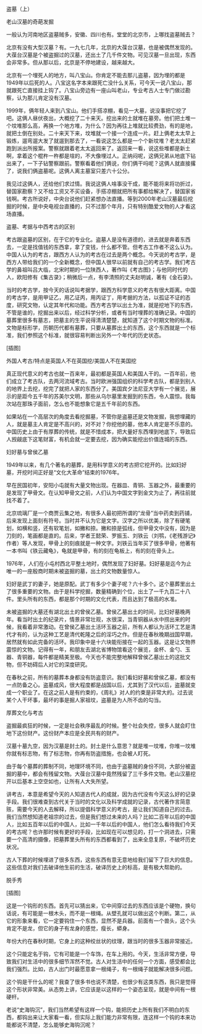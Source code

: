            

盗墓（上）

老山汉墓的奇葩发掘

一般认为河南地区盗墓贼多，安徽、四川也有。堂堂的北京市，上哪找盗墓贼去？

北京有没有大型汉墓？有。一九七几年，北京的大葆台汉墓，也是被偶然发现的。大葆台汉墓是个被盗掘过的汉墓，还出土了几千件文物。可见汉墓一旦出现，东西会非常多。但从那以后，北京是不停地建设，越来越大。

北京有一个埋死人的地方，叫八宝山。你肯定不能去那儿盗墓，因为埋的都是1949年以后死的人。八宝这名字本来跟死亡没什么关系，可今天一说八宝山，那就跟死亡直接挂上钩了。八宝山旁边有一座山叫老山，专业考古人士专门做过勘察，认为那儿肯定没有汉墓。

1999年，俩年轻人来到八宝山。他们手搭凉棚，看见一大墓，说没事把它挖了吧。这俩人昼伏夜出，大概挖了二十来天。挖出来的土就堆在墓旁。他们把土堆一个坟堆那么高，再换一个地方堆，为什么？因为再往上堆就比较费劲，有的是地，就把土倒在别处。二十来天下来，坟堆就一个接一个连成一片。赶上俩老太太早上锻炼，遛弯遛大发了就遛到那去了，一看说这怎么都是一个个新坟堆？老太太赶紧跑到派出所报案。警察就跟着老太太返回来了。返回来一看，说这些堆都是新土啊，拿着这个棍杵一杵都是塇的，不大像埋过人。正纳闷呢，这俩兄弟从地底下钻出来了，一下子钻警察跟前。警察看着他们俩说，你们俩干吗呢？这俩人就直接撂了，说我们俩盗墓呢。这俩人离主墓室只差六十公分。

我见过这俩人，还给他们求过情。我说这俩人啥事没干成，能不能将来将功折过，替国家勘察？又不给工资又不买设备，手搭凉棚就把所有事都给解决了，替国家省钱啊。考古所说好，中央台说他们赶紧想办法直播。等到2000年老山汉墓最后挖掘的时候，是中央电视台直播的，只不过那个年月，只有特别酷爱文物的人才看这场直播。

盗墓、考据与中西考古的区别

考古跟盗墓的区别，在于它的专业化。盗墓人是没有道德的，进去就是奔着东西去，一定是找值钱的东西拿，拿了变钱，什么都不管。但考古工作者不这么认为。中国人认为的考古，跟西方人认为的考古在过去是两个概念。今天说的考古学，是西方人带给我们的一个全新概念，但中国人很早以前就有自己的考古学。我们考古学的鼻祖叫吕大临，北宋时期的一位陕西人，著作叫《考古图》；与他同时代的人，欧阳修有《集古录》；稍微后一点，有李清照的丈夫赵明诚，著有《金石录》。

当时的考古学，按今天的话说叫考据学，跟西方科学意义的考古有很大距离。中国的考古学，是用甲证乙，用乙证丙，用丙证丁，用考据的方法，以孤证不证的态度，研究文物，认定其年代和功能。西方考古学以出土为准，就是挖地下的东西，不管是谁的，挖掘出来以后，经过科学分析，或者有当时埋葬的准确记录。中国的墓葬里很多有墓志，把墓主的生平说得清清楚楚，就知道了这个时期文物的标准。文物是标形学，历朝历代都有墓葬，只要从墓葬出土的东西，这个东西就是一个标准，我们参照这个标准，就很容易判断出另外一个年代的历史状态。

[插图]

外国人考古/特点是英国人不在英国挖/美国人不在美国挖

真正现代意义的考古也就一百来年，最初都是英国人和美国人干的。一百年前，他们成立了考古队，去两河流域考古。当时欧洲强国组织的科学考古队，都是到别人的地界上去挖，挖完了就把人家的东西分了。美国宾夕法尼亚大学有一个展览，展示的是距今五千年的苏美尔文明，那些从乌尔墓里发掘到的东西，令人震惊。我每次站在那珠子面前，怎么也不能想象它是五千年前的东西。

如果站在一个高层次的角度去看挖掘墓，不管你是盗墓还是文物发掘，我想埋藏的人，就是墓主人肯定是不高兴的，对不对？你挖他的墓，他本人肯定是不乐意的。中国历史上由于有厚葬的传统，就是不惜成本，把大量好东西埋到地底下，导致后人觊觎底下这笔财富，有机会就一定要去挖，因为确实能挖出价值连城的东西。

妇好墓与曾侯乙墓

1949年以来，有几个著名的墓葬，是用科学意义的考古把它挖开的。比如妇好墓，开挖时间正好是“文化大革命”结束的1976年。

早在民国初年，安阳小屯就有大量文物出现。在器皿、青铜、玉器之外，最重要的是发现了甲骨文。在认知甲骨文之前，人们认为中国文字到金文为止了，再往前就找不着了。

北京琉璃厂是一个商贾云集之地，有很多人最初把所谓的“龙骨”当中药卖到药铺，后来发现上面刻有符号。当时并不认为它是文字。汉字之所以优美，除了有硬笔划，如横和竖，还有软笔划，如撇和捺。撇和捺是弧线，但甲骨文中没有，因为是刀刻的，笔画都是直的。后来，学者王懿荣、罗振玉、刘铁云（刘鹗，《老残游记》作者）等人发现，甲骨上的刻痕就是一种文字。刘铁云当年买了很多甲骨，他著有一本书叫《铁云藏龟》，龟就是甲骨，有的刻在龟板上，有的刻在骨头上。

1976年，人们在小屯村西北平整土地时，偶然发现了妇好墓。妇好墓是迄今为止唯一的一座殷商时期未被盗掘的墓，出土的文物数量惊人。

妇好是武丁的妻子，她是原配。武丁有多少个妻子呢？六十多个。这个墓葬里出土了很多重要的文物。由于是科学挖掘，数量精确到个位，出土了一千九百二十八件。里头所有的东西，都是那个时期的文化代表，而且达到了极高的水准。

未被盗掘的大墓还有湖北出土的曾侯乙墓。曾侯乙墓出土的时间，比妇好墓晚两年。看当时出土的纪录片，情景非常壮观，水很深，当青铜器从水中捞出来的时候，我看着非常激动。在曾侯乙墓出土活环玉器之前，所有人都认为活环工艺是清代才有的，认为这种工艺是清代乾隆之后的淫巧之作。但是在春秋晚期战国早期，居然就有如此完备的活环。我印象中是十六块能衔接在一起的玉器。这是让文物界震惊的文物。记得有一年，和朋友去湖北省博物馆看这个展览，金杯、金勺、玉器、青铜器，每件都是精美至极。今天也不能完整地解释曾侯乙墓出土的这批文物，但不妨碍后人对它的深度研究。

在春秋之前，所有的墓葬本身都没有防盗意识。我们看妇好墓和曾侯乙墓，都没有一点防备之心。盗墓成风，很大程度都是战国以后，尤其到了汉代以后，盗墓就变成一个职业了。在这之前人是有约束的，《周礼》对人的约束是非常大的。过去说某个人干坏事，最坏的事是掘人家祖坟，盗墓是为人所不齿的勾当。

厚葬文化与考古

盗掘最疯狂的时候，一定是社会秩序最乱的时候。整个社会失控，很多人就会盯住地下这份财产。这份财产本应是全民共有的财产。

汉墓十墓九空，因为汉墓是封土的。封土是什么意思？就是堆一坟堆，你堆一坟堆你就有标志物，有了标志物，你再有防盗措施，也会被人盯死。

由于每个墓葬的葬制不同，地理环境不同，也由于盗墓贼的身份不同，大部分被盗掘的墓中，都会有残留文物。大葆台汉墓中竟然残留了三千多件文物。老山汉墓挖开以后基本上空空如也，让所有人大失所望。

讲考古，本意是希望今天的人知道古代人的成就，因为古代没有今天这么好的记录手段。我们很难查到古代关于当时的文化以及科学成就的记录，古代著作言简意赅，需要今天的人去解释，所以提倡科学意义的考古，是让我们知道自己的过去。我们当然想知道老祖宗的过去，但是我们想过未来的人吗？比如二百年以后的中国人，比如五百年以后的中国人，比如一千年以后的中国人，他们怎么看待我们今天的考古呢？也许那时候有更好的手段，比如现在可以想见的，打一个洞进去，只需要一个高清的摄像，把墓葬里头所有的东西都看到了，出来全息复原，不破坏历史状况。

古人下葬的时候埋进了很多东西，这些东西有意无意地给我们留下了巨大的信息。这些信息对我们去破译他生前的生活，破译历史上的标高，是有极大帮助的。

脱手秀

[插图]

这是一个钩形的东西。首先可以猜出来，它中间穿过去的东西应该是个硬物，换句话说，有可能是一根木头，而不是一根绳。从壁孔就可以做出这个判断。第二，从它的形象来看，它一定要钩住一个东西，显然不是兵器。前面有一个兽头，这个头肯定不是龙，但它的身子有龙身的感觉，瘦长，蟒身。

年份大约在春秋时期，它身上的这种绞丝状的纹理，跟当时的很多玉器非常接近。

这个只能定名于钩，它有可能是一个车饰，在车上用的。今天，生活非常方便，导致我们对生活中的很多细节浑然不觉。古人对生活中的任何一个方面，感受都会比我们强烈。比如，古人出门时最愿意拿一根绳子，有一根绳子就能解决很多问题。

这个钩是干什么的呢？我查了很多书也说不清楚，也很少有这类东西，我只是觉得这个形状非常美。从态势上讲，它应该是以这样的一个姿态呈现，就是中间有一根硬杆。

老说“史海钩沉”，我们当然希望有这样一个钩，能把历史上所有我们不明白的东西，都钩出来让大家看一看，但实际上我们能力非常有限，连这样一个钩的本来功能都说不清楚，怎么能够史海钩沉呢？
